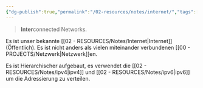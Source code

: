 ```yaml
---
{"dg-publish":true,"permalink":"/02-resources/notes/internet/","tags":[null],"noteIcon":"","updated":"2024-06-09T19:59:22.236+02:00"}
---
```


> **Inter**connected Networks.

Es ist unser bekannte [[02 - RESOURCES/Notes/Internet\|Internet]] (Öffentlich). Es ist nicht anders als vielen miteinander verbundenen [[00 - PROJECTS/Netzwerk\|Netzwerk]]en.

Es ist Hierarchischer aufgebaut, es verwendet die [[02 - RESOURCES/Notes/ipv4\|ipv4]] und [[02 - RESOURCES/Notes/ipv6\|ipv6]] um die Adressierung zu verteilen.